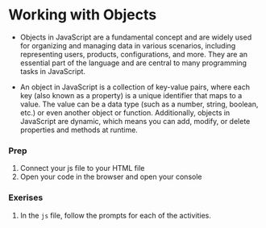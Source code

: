 # Working with Objects

- Objects in JavaScript are a fundamental concept and are widely used for organizing and managing data in various scenarios, including representing users, products, configurations, and more. They are an essential part of the language and are central to many programming tasks in JavaScript.

- An object in JavaScript is a collection of key-value pairs, where each key (also known as a property) is a unique identifier that maps to a value. The value can be a data type (such as a number, string, boolean, etc.) or even another object or function. Additionally, objects in JavaScript are dynamic, which means you can add, modify, or delete properties and methods at runtime.

### Prep
1. Connect your js file to your HTML file
2. Open your code in the browser and open your console


### Exerises
1. In the `js` file, follow the prompts for each of the activities.


